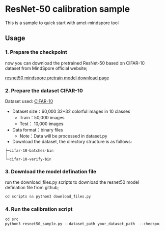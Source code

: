 # ResNet-50 calibration sample

This is a sample to quick start with amct-mindspore tool

## Usage

### 1. Prepare the checkpoint

now you can download the pretrained ResNet-50 based on CIFAR-10 dataset from MindSpore official website;

[resnet50 mindspore pretrain model download page](https://www.mindspore.cn/resources/hub/details?MindSpore/ascend/0.7/resnet50_v1.5_cifar10)

### 2. Prepare the dataset CIFAR-10

Dataset used: [CIFAR-10](http://www.cs.toronto.edu/~kriz/cifar.html)

- Dataset size：60,000 32*32 colorful images in 10 classes
  - Train：50,000 images
  - Test： 10,000 images
- Data format：binary files
  - Note：Data will be processed in dataset.py
- Download the dataset, the directory structure is as follows:

```
├─cifar-10-batches-bin
│
└─cifar-10-verify-bin
```

### 3. Download the model defination file

run the download_files.py scripts to download the resnet50 model defination file from github;

```python
cd scripts && python3 download_files.py
```

### 4. Run the calibration script

```python
cd src
python3 resnet50_sample.py --dataset_path your_dataset_path  --checkpoint_path your_resnet50_checkpoint_file_path
```

